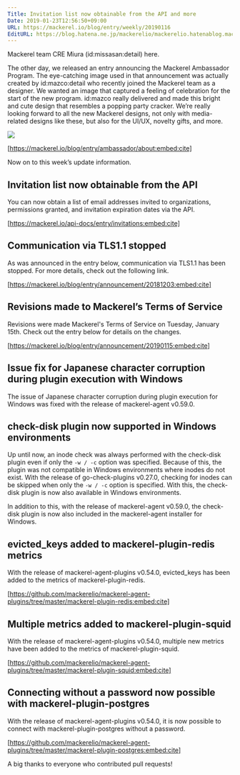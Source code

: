 ```yaml
---
Title: Invitation list now obtainable from the API and more
Date: 2019-01-23T12:56:50+09:00
URL: https://mackerel.io/blog/entry/weekly/20190116
EditURL: https://blog.hatena.ne.jp/mackerelio/mackerelio.hatenablog.mackerel.io/atom/entry/10257846132711114618
---
```


Mackerel team CRE Miura (id:missasan:detail) here. 

The other day, we released an entry announcing the Mackerel Ambassador Program. The eye-catching image used in that announcement was actually created by id:mazco:detail who recently joined the Mackerel team as a designer. We wanted an image that captured a feeling of celebration for the start of the new program. id:mazco really delivered and made this bright and cute design that resembles a popping party cracker. We’re really looking forward to all the new Mackerel designs, not only with media-related designs like these, but also for the UI/UX, novelty gifts, and more.

![](https://cdn-ak.f.st-hatena.com/images/fotolife/a/andyyk/20190121/20190121144019.png)



[https://mackerel.io/blog/entry/ambassador/about:embed:cite]



Now on to this week’s update information.

## Invitation list now obtainable from the API

You can now obtain a list of email addresses invited to organizations, permissions granted, and invitation expiration dates via the API.


[https://mackerel.io/api-docs/entry/invitations:embed:cite]

## Communication via TLS1.1 stopped

As was announced in the entry below, communication via TLS1.1 has been stopped. For more details, check out the following link.

[https://mackerel.io/blog/entry/announcement/20181203:embed:cite]

## Revisions made to Mackerel’s Terms of Service

Revisions were made Mackerel's Terms of Service on Tuesday, January 15th. Check out the entry below for details on the changes.


[https://mackerel.io/blog/entry/announcement/20190115:embed:cite]

## Issue fix for Japanese character corruption during plugin execution with Windows

The issue of Japanese character corruption during plugin execution for Windows was fixed with the release of mackerel-agent v0.59.0.

## check-disk plugin now supported in Windows environments

Up until now, an inode check was always performed with the check-disk plugin even if only the `-w / -c` option was specified. Because of this, the plugin was not compatible in Windows environments where inodes do not exist. With the release of go-check-plugins v0.27.0, checking for inodes can be skipped when only the `-w / -c` option is specified. With this, the check-disk plugin is now also available in Windows environments.

In addition to this, with the release of mackerel-agent v0.59.0, the check-disk plugin is now also included in the mackerel-agent installer for Windows.

## evicted_keys added to mackerel-plugin-redis metrics

With the release of mackerel-agent-plugins v0.54.0, evicted_keys has been added to the metrics of mackerel-plugin-redis.


[https://github.com/mackerelio/mackerel-agent-plugins/tree/master/mackerel-plugin-redis:embed:cite]

## Multiple metrics added to mackerel-plugin-squid

With the release of mackerel-agent-plugins v0.54.0, multiple new metrics have been added to the metrics of mackerel-plugin-squid.


[https://github.com/mackerelio/mackerel-agent-plugins/tree/master/mackerel-plugin-squid:embed:cite]

## Connecting without a password now possible with mackerel-plugin-postgres

With the release of mackerel-agent-plugins v0.54.0, it is now possible to connect with mackerel-plugin-postgres without a password.

[https://github.com/mackerelio/mackerel-agent-plugins/tree/master/mackerel-plugin-postgres:embed:cite]

A big thanks to everyone who contributed pull requests!
